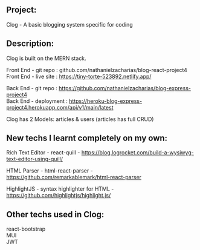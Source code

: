 ## Project: 
Clog - A basic blogging system specific for coding

## Description:
Clog is built on the MERN stack.  
  

Front End - git repo : github.com/nathanielzacharias/blog-react-project4  
Front End - live site : https://tiny-torte-523892.netlify.app/  
  
  
Back End - git repo : https://github.com/nathanielzacharias/blog-express-project4  
Back End - deployment : https://heroku-blog-express-project4.herokuapp.com/api/v1/main/latest  

Clog has 2 Models: articles & users (articles has full CRUD)

## New techs I learnt completely on my own:
Rich Text Editor - react-quill - https://blog.logrocket.com/build-a-wysiwyg-text-editor-using-quill/  
  
HTML Parser - html-react-parser - https://github.com/remarkablemark/html-react-parser  
  
HighlightJS - syntax highlighter for HTML - https://github.com/highlightjs/highlight.js/  

## Other techs used in Clog:
react-bootstrap  
MUI  
JWT